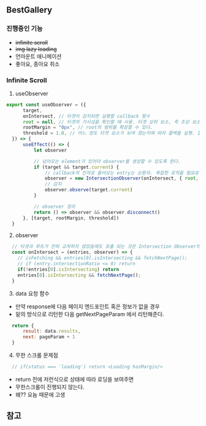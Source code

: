 ## BestGallery

### 진행중인 기능 
- ~~infinite scroll~~
- ~~img lazy loading~~
- 언마운트 애니메이션
- 좋아요, 종아요 취소


### Infinite Scroll
1. useObserver
```js
export const useObserver = ({
      target,
      onIntersect, // 타겟이 감지되면 실행할 callback 함수
      root = null, // 타겟의 가시성을 확인할 때 사용. 타겟 상위 요소, 즉 조상 요소. 설정하지 않거나 root 값을 null 로 주었을 때 기본 값으로 브라우저 뷰포트가 설정.
      rootMargin = "0px", // root의 범위를 확장할 수 있다.
      threshold = 1.0, // 어느 정도 타겟 요소가 보여 졌는지에 따라 콜백을 실행. 1.0 = 타겟이 100%다 보여 졌을때. 0.5 = 타겟이 반절 보여 졌을때
  }) => {
      useEffect(() => {
          let observer

          // 넘어오는 element가 있어야 observer를 생성할 수 있도록 한다.
          if (target && target.current) {
              // callback의 인자로 들어오는 entry는 순환자. 복잡한 로직을 필요로 할때가 많다. 
              observer = new IntersectionObserver(onIntersect, { root, rootMargin, threshold })
              // 감지
              observer.observe(target.current)
          }

          // observer 정리 
          return () => observer && observer.disconnect()
      }, [target, rootMargin, threshold])
  }
```
2. observer
```js
  // 타겟과 루트가 전혀 교차하지 않았음에도 호출 되는 것은 Intersection Observer의 기본동작. 이를 예외처리 하기 위해서 intersectionRatio를 사용하거나 아래의 방법 사용.
  const onIntersect = (entries, observer) => {
    // isFetching && entries[0].isIntersecting && fetchNextPage();
    // if (entry.intersectionRatio <= 0) return
    if(!entries[0].isIntersecting) return
    entries[0].isIntersecting && fetchNextPage();
  }
```
3. data 요청 함수
- 만약 response에 다음 페이지 엔드포인트 혹은 정보가 없을 경우
- 밑의 방식으로 리턴한 다음 getNextPageParam 에서 리턴해준다.
```js
  return {
      result: data.results,
      next: pageParam + 1
  }
```

4. 무한 스크롤 문제점
```js
  // if(status === 'loading') return <Loading hasMargin/>
```
- return 전에 저런식으로 상태에 따라 로딩을 보여주면 
- 무한스크롤이 진행되지 않는다.
- 왜?? 요놈 때문에 고생

## 참고
[참고]:https://intrepidgeeks.com/tutorial/how-to-use-react-query-userinfinitequery